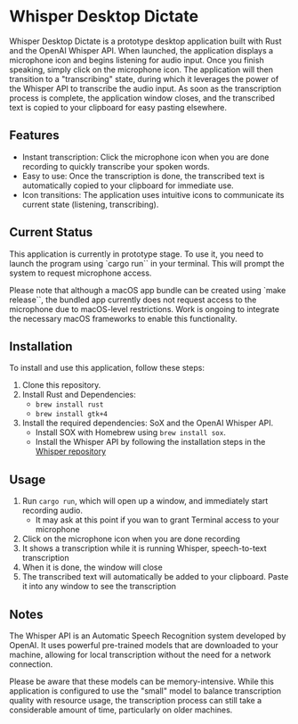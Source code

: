 # Whisper Desktop Dictate

Whisper Desktop Dictate is a prototype desktop application built with Rust and the OpenAI Whisper API. When launched, the application displays a microphone icon and begins listening for audio input. Once you finish speaking, simply click on the microphone icon. The application will then transition to a "transcribing" state, during which it leverages the power of the Whisper API to transcribe the audio input. As soon as the transcription process is complete, the application window closes, and the transcribed text is copied to your clipboard for easy pasting elsewhere.

## Features

- Instant transcription: Click the microphone icon when you are done recording to quickly transcribe your spoken words.
- Easy to use: Once the transcription is done, the transcribed text is automatically copied to your clipboard for immediate use.
- Icon transitions: The application uses intuitive icons to communicate its current state (listening, transcribing).

## Current Status

This application is currently in prototype stage. To use it, you need to launch the program using `cargo run`` in your terminal. This will prompt the system to request microphone access.

Please note that although a macOS app bundle can be created using `make release``, the bundled app currently does not request access to the microphone due to macOS-level restrictions. Work is ongoing to integrate the necessary macOS frameworks to enable this functionality.

## Installation

To install and use this application, follow these steps:

1. Clone this repository.
2. Install Rust and Dependencies:
   - `brew install rust`
   - `brew install gtk+4`
3. Install the required dependencies: SoX and the OpenAI Whisper API.
   - Install SOX with Homebrew using `brew install sox`.
   - Install the Whisper API by following the installation steps in the [Whisper repository](https://github.com/openai/whisper) 

## Usage

1. Run `cargo run`, which will open up a window, and immediately start recording audio.
   - It may ask at this point if you wan to grant Terminal access to your microphone
2. Click on the microphone icon when you are done recording
3. It shows a transcription while it is running Whisper, speech-to-text transcription
4. When it is done, the window will close
5. The transcribed text will automatically be added to your clipboard.  Paste it into any window to see the transcription

## Notes
The Whisper API is an Automatic Speech Recognition system developed by OpenAI. It uses powerful pre-trained models that are downloaded to your machine, allowing for local transcription without the need for a network connection.

Please be aware that these models can be memory-intensive. While this application is configured to use the "small" model to balance transcription quality with resource usage, the transcription process can still take a considerable amount of time, particularly on older machines.